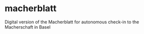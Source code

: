 # macherblatt
Digital version of the Macherblatt for autonomous check-in to the Macherschaft in Basel
